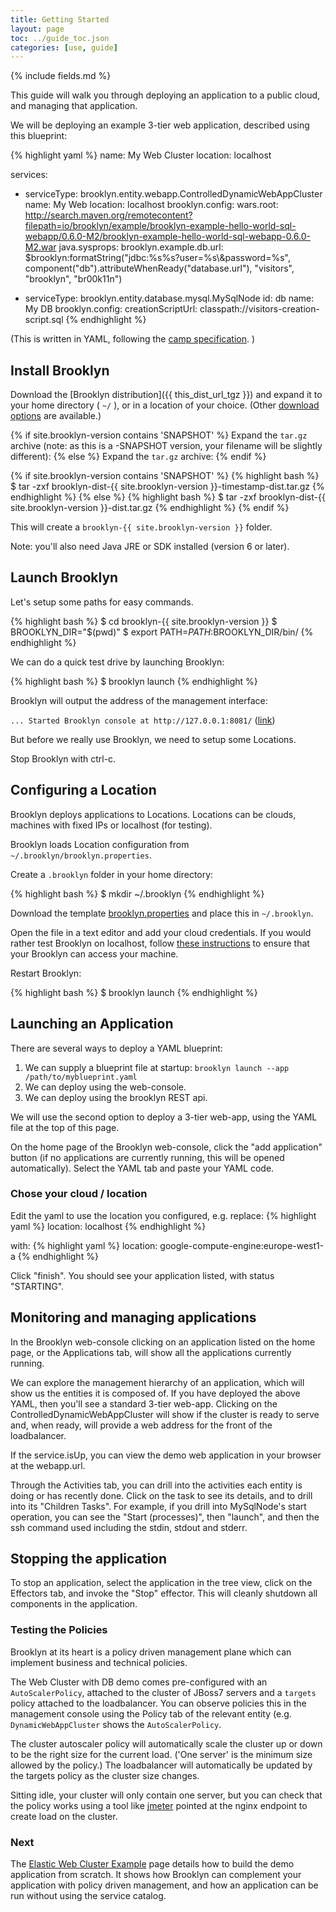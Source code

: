 ```yaml
---
title: Getting Started
layout: page
toc: ../guide_toc.json
categories: [use, guide]
---
```


{% include fields.md %}

This guide will walk you through deploying an application to a public cloud, and managing that application.

We will be deploying an example 3-tier web application, described using this blueprint: 

{% highlight yaml %}
name: My Web Cluster
location: localhost

services:

- serviceType: brooklyn.entity.webapp.ControlledDynamicWebAppCluster
  name: My Web
  location: localhost
  brooklyn.config:
    wars.root: http://search.maven.org/remotecontent?filepath=io/brooklyn/example/brooklyn-example-hello-world-sql-webapp/0.6.0-M2/brooklyn-example-hello-world-sql-webapp-0.6.0-M2.war
    java.sysprops: 
      brooklyn.example.db.url: $brooklyn:formatString("jdbc:%s%s?user=%s\\&password=%s",
         component("db").attributeWhenReady("database.url"), "visitors", "brooklyn", "br00k11n")

- serviceType: brooklyn.entity.database.mysql.MySqlNode
  id: db
  name: My DB
  brooklyn.config:
    creationScriptUrl: classpath://visitors-creation-script.sql
{% endhighlight %}

(This is written in YAML, following the [camp specification](https://www.oasis-open.org/committees/camp/). )


## Install Brooklyn

Download the [Brooklyn distribution]({{ this_dist_url_tgz }}) and expand it to your home directory ( `~/` ), or in a location of your choice. (Other [download options]({{site.url}}/start/download.html) are available.)

{% if site.brooklyn-version contains 'SNAPSHOT' %}
Expand the `tar.gz` archive (note: as this is a -SNAPSHOT version, your filename will be slightly different):
{% else %}
Expand the `tar.gz` archive:
{% endif %}

{% if site.brooklyn-version contains 'SNAPSHOT' %}
{% highlight bash %}
$ tar -zxf brooklyn-dist-{{ site.brooklyn-version }}-timestamp-dist.tar.gz
{% endhighlight %}
{% else %}
{% highlight bash %}
$ tar -zxf brooklyn-dist-{{ site.brooklyn-version }}-dist.tar.gz
{% endhighlight %}
{% endif %}

This will create a `brooklyn-{{ site.brooklyn-version }}` folder.

Note: you'll also need Java JRE or SDK installed (version 6 or later).

## Launch Brooklyn

Let's setup some paths for easy commands.

{% highlight bash %}
$ cd brooklyn-{{ site.brooklyn-version }}
$ BROOKLYN_DIR="$(pwd)"
$ export PATH=$PATH:$BROOKLYN_DIR/bin/
{% endhighlight %}

We can do a quick test drive by launching Brooklyn:

{% highlight bash %}
$ brooklyn launch
{% endhighlight %}

Brooklyn will output the address of the management interface:

`... Started Brooklyn console at http://127.0.0.1:8081/` ([link](http://127.0.0.1:8081/))

But before we really use Brooklyn, we need to setup some Locations.
 
Stop Brooklyn with ctrl-c.

## Configuring a Location

Brooklyn deploys applications to Locations. Locations can be clouds, machines with fixed IPs or localhost (for testing).

Brooklyn loads Location configuration  from `~/.brooklyn/brooklyn.properties`. 

Create a `.brooklyn` folder in your home directory:

{% highlight bash %}
$ mkdir ~/.brooklyn
{% endhighlight %}

Download the template [brooklyn.properties](brooklyn.properties)  and place this in `~/.brooklyn`.  

Open the file in a text editor and add your cloud credentials. If you would rather test Brooklyn on localhost, follow [these instructions]({{site.url}}/use/guide/locations/) to ensure that your Brooklyn can access your machine.

Restart Brooklyn:

{% highlight bash %}
$ brooklyn launch
{% endhighlight %}

## Launching an Application

There are several ways to deploy a YAML blueprint:

1. We can supply a blueprint file at startup: `brooklyn launch --app /path/to/myblueprint.yaml`
1. We can deploy using the web-console.
1. We can deploy using the brooklyn REST api.

We will use the second option to deploy a 3-tier web-app, using the YAML file at the top of this page.

On the home page of the Brooklyn web-console, click the "add application" button (if no applications are currently running, this will be opened automatically). Select the YAML tab and paste your YAML code.

### Chose your cloud / location

Edit the yaml to use the location you configured, e.g. replace:
{% highlight yaml %}
location: localhost
{% endhighlight %}

with:
{% highlight yaml %}
location: google-compute-engine:europe-west1-a
{% endhighlight %}

Click "finish". You should see your application listed, with status "STARTING".

## Monitoring and managing applications

In the Brooklyn web-console clicking on an application listed on the home page, or the Applications tab, will show all the applications currently running.

We can explore the management hierarchy of an application, which will show us the entities it is composed of. If you have deployed the above YAML, then you'll see a standard 3-tier web-app. Clicking on the ControlledDynamicWebAppCluster will show if the cluster is ready to serve and, when ready, will provide a web address for the front of the loadbalancer.

If the service.isUp, you can view the demo web application in your browser at the webapp.url.

Through the Activities tab, you can drill into the activities each entity is doing or has recently done. Click on the task to see its details, and to drill into its "Children Tasks". For example, if you drill into MySqlNode's start operation, you can see the "Start (processes)", then "launch", and then the ssh command used including the stdin, stdout and stderr.


## Stopping the application

To stop an application, select the application in the tree view, click on the Effectors tab, and invoke the "Stop" effector. This will cleanly shutdown all components in the application.

### Testing the Policies

Brooklyn at its heart is a policy driven management plane which can implement business and technical policies.

The Web Cluster with DB demo comes pre-configured with an `AutoScalerPolicy`, attached to
the cluster of JBoss7 servers and a `targets` policy attached to the loadbalancer. You can
 observe policies this in the management console using the Policy tab of the relevant
 entity (e.g. `DynamicWebAppCluster` shows the `AutoScalerPolicy`.

The cluster autoscaler policy will automatically scale the cluster up or down to be the
right size for the current load. ('One server' is the minimum size allowed by the policy.)
The loadbalancer will automatically be updated by the targets policy as the cluster size
changes.

Sitting idle, your cluster will only contain one server, but you can check that the policy
works  using a tool like [jmeter](http://jmeter.apache.org/) pointed at the nginx endpoint
to create load on the cluster.

### Next 

The [Elastic Web Cluster Example]({{site.url}}/use/examples/webcluster/index.html) page 
details how to build the demo application from scratch. It shows how Brooklyn can 
complement your application with policy driven management, and how an application can be 
run without using the service catalog.
